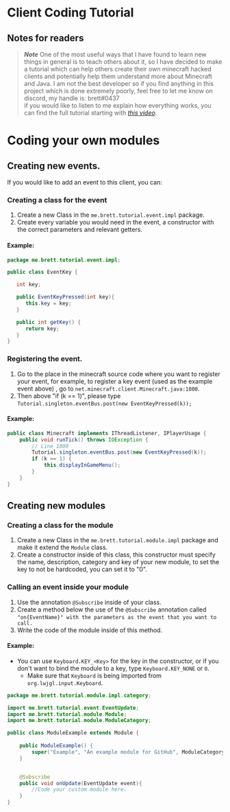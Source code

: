 # Client Coding Tutorial

## Notes for readers

> ***Note*** One of the most useful ways that I have found to learn new things in general is to teach others about it, so I have decided to make a tutorial which can help others create their own minecraft hacked clients and potentially help them understand more about Minecraft and Java. I am not the best developer so if you find anything in this project which is done extremely poorly, feel free to let me know on discord, my handle is: brett#0437 </br>
> if you would like to listen to me explain how everything works, you can find the full tutorial starting with *[this video](https://www.youtube.com/watch?v=NDZODa9IFXc)*.

# Coding your own modules

## Creating new events.

If you would like to add an event to this client, you can:

### Creating a class for the event
1. Create a new Class in the `me.brett.tutorial.event.impl` package.
2. Create every variable you would need in the event, a constructor with the correct parameters and relevant getters.

#### Example:

```java
package me.brett.tutorial.event.impl;

public class EventKey {

   int key;

   public EventKeyPressed(int key){
      this.key = key;
   }

   public int getKey() {
      return key;
   }
}
```

### Registering the event.
1. Go to the place in the minecraft source code where you want to register your event, for example, to register a key event (used as the example event above) , go to `net.minecraft.client.Minecraft.java:1800`.
2. Then above "if (k == 1)", please type `Tutorial.singleton.eventBus.post(new EventKeyPressed(k));`

#### Example:

```java
public class Minecraft implements IThreadListener, IPlayerUsage {
    public void runTick() throws IOException {
        // Line 1800
        Tutorial.singleton.eventBus.post(new EventKeyPressed(k));
        if (k == 1) {
            this.displayInGameMenu();
        }
    }
}
```

## Creating new modules

### Creating a class for the module
1. Create a new Class in the `me.brett.tutorial.module.impl` package and make it extend the `Module` class.
2. Create a constructor inside of this class, this constructor must specify the name, description, category and key of your new module, to set the key to not be hardcoded, you can set it to "0".

### Calling an event inside your module
1. Use the annotation `@Subscribe` inside of your class.
2. Create a method below the use of the `@Subscribe` annotation called `"on{EventName}" with the parameters as the event that you want to call.`
3. Write the code of the module inside of this method.

#### Example:
* You can use `Keyboard.KEY_<Key>` for the key in the constructor, or if you don't want to bind the module to a key, type `Keyboard.KEY_NONE` or `0`.
	* Make sure that `Keyboard` is being imported from `org.lwjgl.input.Keyboard`.


```java
package me.brett.tutorial.module.impl.category;

import me.brett.tutorial.event.EventUpdate;
import me.brett.tutorial.module.Module;
import me.brett.tutorial.module.ModuleCategory;

public class ModuleExample extends Module {
	
    public ModuleExample() {
    	super("Example", "An example module for GitHub", ModuleCategory.MOVEMENT, key = 0);
    }


    @Subscribe
    public void onUpdate(EventUpdate event){
        //Code your custom module here.
    }
}
```




